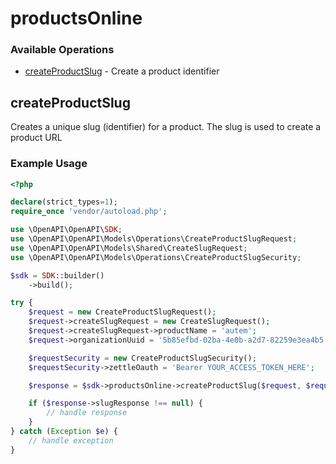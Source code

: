 # productsOnline

### Available Operations

* [createProductSlug](#createproductslug) - Create a product identifier

## createProductSlug

Creates a unique slug (identifier) for a product. The slug is used to create a product URL

### Example Usage

```php
<?php

declare(strict_types=1);
require_once 'vendor/autoload.php';

use \OpenAPI\OpenAPI\SDK;
use \OpenAPI\OpenAPI\Models\Operations\CreateProductSlugRequest;
use \OpenAPI\OpenAPI\Models\Shared\CreateSlugRequest;
use \OpenAPI\OpenAPI\Models\Operations\CreateProductSlugSecurity;

$sdk = SDK::builder()
    ->build();

try {
    $request = new CreateProductSlugRequest();
    $request->createSlugRequest = new CreateSlugRequest();
    $request->createSlugRequest->productName = 'autem';
    $request->organizationUuid = '5b85efbd-02ba-4e0b-a2d7-82259e3ea4b5';

    $requestSecurity = new CreateProductSlugSecurity();
    $requestSecurity->zettleOauth = 'Bearer YOUR_ACCESS_TOKEN_HERE';

    $response = $sdk->productsOnline->createProductSlug($request, $requestSecurity);

    if ($response->slugResponse !== null) {
        // handle response
    }
} catch (Exception $e) {
    // handle exception
}
```
